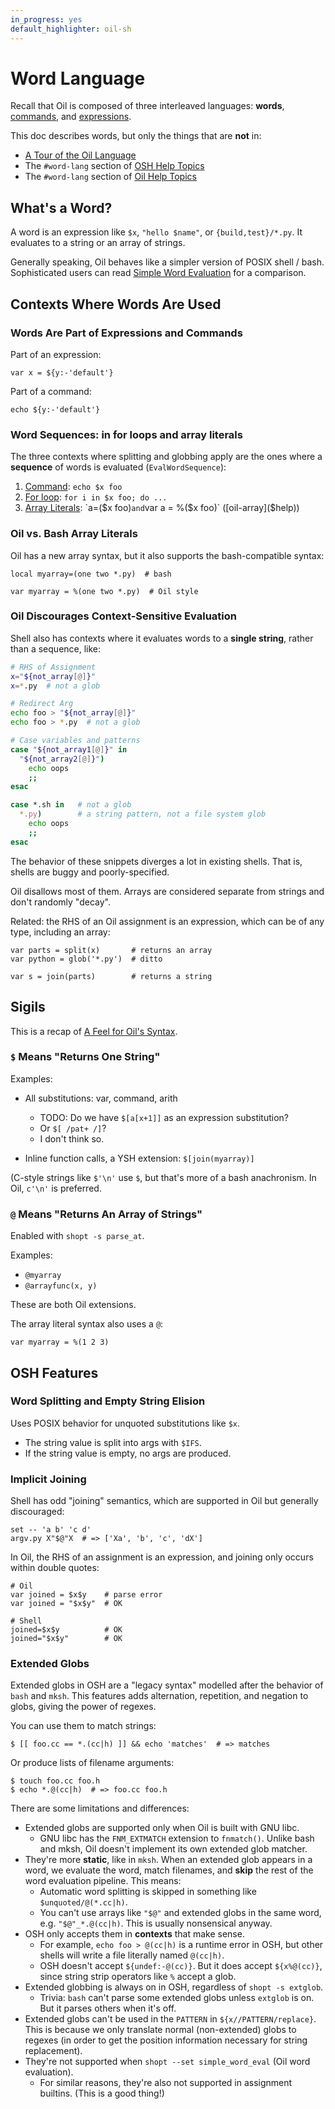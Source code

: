 ```yaml
---
in_progress: yes
default_highlighter: oil-sh
---
```


Word Language
=============

Recall that Oil is composed of three interleaved languages: **words**,
[commands](command-language.html), and [expressions](expression-language.html).

This doc describes words, but only the things that are **not** in:

- [A Tour of the Oil Language](oil-language-tour.html)
- The `#word-lang` section of [OSH Help
  Topics](osh-help-topics.html#word-lang)
- The `#word-lang` section of [Oil Help
  Topics](oil-help-topics.html#word-lang)

<div id="toc">
</div>

## What's a Word?

A word is an expression like `$x`, `"hello $name"`, or `{build,test}/*.py`.  It
evaluates to a string or an array of strings.

Generally speaking, Oil behaves like a simpler version of POSIX shell / bash.
Sophisticated users can read [Simple Word Evaluation](simple-word-eval.html)
for a comparison.

## Contexts Where Words Are Used

### Words Are Part of Expressions and Commands

Part of an expression:

    var x = ${y:-'default'}

Part of a command:

    echo ${y:-'default'}

### Word Sequences: in for loops and array literals

The three contexts where splitting and globbing apply are the ones where a
**sequence** of words is evaluated (`EvalWordSequence`):

1. [Command]($help:simple-command): `echo $x foo`
2. [For loop]($help:for): `for i in $x foo; do ...`
3. [Array Literals]($help:array): `a=($x foo)` and `var a = %($x foo)` ([oil-array]($help))

### Oil vs. Bash Array Literals

Oil has a new array syntax, but it also supports the bash-compatible syntax:

```
local myarray=(one two *.py)  # bash

var myarray = %(one two *.py)  # Oil style
```

### Oil Discourages Context-Sensitive Evaluation

Shell also has contexts where it evaluates words to a **single string**, rather
than a sequence, like:

```sh
# RHS of Assignment
x="${not_array[@]}"
x=*.py  # not a glob

# Redirect Arg
echo foo > "${not_array[@]}"
echo foo > *.py  # not a glob

# Case variables and patterns
case "${not_array1[@]}" in 
  "${not_array2[@]}")
    echo oops
    ;;
esac

case *.sh in   # not a glob
  *.py)        # a string pattern, not a file system glob
    echo oops
    ;;
esac
```

The behavior of these snippets diverges a lot in existing shells.  That is,
shells are buggy and poorly-specified.

Oil disallows most of them.  Arrays are considered separate from strings and
don't randomly "decay".

Related: the RHS of an Oil assignment is an expression, which can be of any
type, including an array:

```
var parts = split(x)       # returns an array
var python = glob('*.py')  # ditto

var s = join(parts)        # returns a string
```

## Sigils

This is a recap of [A Feel for Oil's Syntax](syntax-feelings.html).

### `$` Means "Returns One String"

Examples:

- All substitutions: var, command, arith
  - TODO: Do we have `$[a[x+1]]` as an expression substitution?
  - Or `$[ /pat+ /]`?
  - I don't think so.

- Inline function calls, a YSH extension: `$[join(myarray)]`

(C-style strings like `$'\n'` use `$`, but that's more of a bash anachronism.
In Oil, `c'\n'` is preferred.

### `@` Means "Returns An Array of Strings"

Enabled with `shopt -s parse_at`.

Examples:

- `@myarray`
- `@arrayfunc(x, y)`

These are both Oil extensions.

The array literal syntax also uses a `@`:

```
var myarray = %(1 2 3)
```

## OSH Features

### Word Splitting and Empty String Elision

Uses POSIX behavior for unquoted substitutions like `$x`.

- The string value is split into args with `$IFS`.
- If the string value is empty, no args are produced.

### Implicit Joining

Shell has odd "joining" semantics, which are supported in Oil but generally
discouraged:

    set -- 'a b' 'c d'
    argv.py X"$@"X  # => ['Xa', 'b', 'c', 'dX']

In Oil, the RHS of an assignment is an expression, and joining only occurs
within double quotes:

    # Oil
    var joined = $x$y    # parse error
    var joined = "$x$y"  # OK

    # Shell
    joined=$x$y          # OK
    joined="$x$y"        # OK

<a name="extended-glob"></a>
### Extended Globs

Extended globs in OSH are a "legacy syntax" modelled after the behavior of
`bash` and `mksh`.  This features adds alternation, repetition, and negation to
globs, giving the power of regexes.

You can use them to match strings:

    $ [[ foo.cc == *.(cc|h) ]] && echo 'matches'  # => matches

Or produce lists of filename arguments:

    $ touch foo.cc foo.h
    $ echo *.@(cc|h)  # => foo.cc foo.h

There are some limitations and differences:

- Extended globs are supported only when Oil is built with GNU libc.
  - GNU libc has the `FNM_EXTMATCH` extension to `fnmatch()`.  Unlike bash and
    mksh, Oil doesn't implement its own extended glob matcher.
- They're more **static**, like in `mksh`.  When an extended glob appears in a
  word, we evaluate the word, match filenames, and **skip** the rest of the
  word evaluation pipeline.  This means:
  - Automatic word splitting is skipped in something like
    `$unquoted/@(*.cc|h)`.
  - You can't use arrays like `"$@"` and extended globs in the same word, e.g.
    `"$@"_*.@(cc|h)`.  This is usually nonsensical anyway.
- OSH only accepts them in **contexts** that make sense.
  - For example, `echo foo > @(cc|h)` is a runtime error in OSH, but other
    shells will write a file literally named `@(cc|h)`.
  - OSH doesn't accept `${undef:-@(cc)}`.  But it does accept `${x%@(cc)}`,
    since string strip operators like `%` accept a glob.
- Extended globbing is always on in OSH, regardless of `shopt -s extglob`.
  - Trivia: `bash` can't parse some extended globs unless `extglob` is on.  But
    it parses others when it's off.
- Extended globs can't be used in the `PATTERN` in `${x//PATTERN/replace}`.
  This is because we only translate normal (non-extended) globs to regexes (in
  order to get the position information necessary for string replacement).
- They're not supported when `shopt --set simple_word_eval` (Oil word
  evaluation).
  - For similar reasons, they're also not supported in assignment builtins.
    (This is a good thing!)
